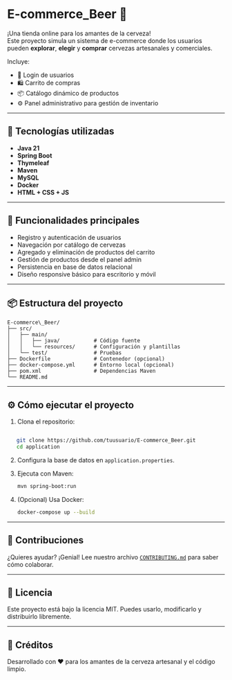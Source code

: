 # E-commerce_Beer 🍻

¡Una tienda online para los amantes de la cerveza!  
Este proyecto simula un sistema de e-commerce donde los usuarios pueden **explorar**, **elegir** y **comprar** cervezas artesanales y comerciales.  

Incluye:

- 🔐 Login de usuarios
- 🛍️ Carrito de compras
- 📦 Catálogo dinámico de productos
- ⚙️ Panel administrativo para gestión de inventario

---

## 🚀 Tecnologías utilizadas

- **Java 21**
- **Spring Boot**
- **Thymeleaf**
- **Maven**
- **MySQL**
- **Docker**
- **HTML + CSS + JS**

---

## 📂 Funcionalidades principales

- Registro y autenticación de usuarios
- Navegación por catálogo de cervezas
- Agregado y eliminación de productos del carrito
- Gestión de productos desde el panel admin
- Persistencia en base de datos relacional
- Diseño responsive básico para escritorio y móvil

---

## 📦 Estructura del proyecto


```plaintext
E-commerce\_Beer/
├── src/
│   ├── main/
│   │   ├── java/           # Código fuente
│   │   └── resources/      # Configuración y plantillas
│   └── test/               # Pruebas
├── Dockerfile              # Contenedor (opcional)
├── docker-compose.yml      # Entorno local (opcional)
├── pom.xml                 # Dependencias Maven
└── README.md
```

---

## ⚙️ Cómo ejecutar el proyecto
1. Clona el repositorio:
````bash

   git clone https://github.com/tuusuario/E-commerce_Beer.git
   cd application
````

2. Configura la base de datos en `application.properties`.

3. Ejecuta con Maven:

   ```bash
   mvn spring-boot:run
   ```

4. (Opcional) Usa Docker:

   ```bash
   docker-compose up --build
   ```

---

## 🤝 Contribuciones

¿Quieres ayudar? ¡Genial! Lee nuestro archivo [`CONTRIBUTING.md`](CONTRIBUTING.md) para saber cómo colaborar.

---

## 📄 Licencia

Este proyecto está bajo la licencia MIT.
Puedes usarlo, modificarlo y distribuirlo libremente.

---

## 🍺 Créditos

Desarrollado con ❤️ para los amantes de la cerveza artesanal y el código limpio.